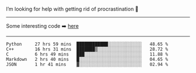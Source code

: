 I’m looking for help with getting rid of procrastination 🤔

-----

Some interesting code :arrow_right: [here](https://github.com/zhen8838/playground)

-----

<!--START_SECTION:waka-->
```text
Python     27 hrs 59 mins  ████████████░░░░░░░░░░░░░   48.65 % 
C++        16 hrs 31 mins  ███████▒░░░░░░░░░░░░░░░░░   28.72 % 
C          6 hrs 49 mins   ███░░░░░░░░░░░░░░░░░░░░░░   11.88 % 
Markdown   2 hrs 40 mins   █░░░░░░░░░░░░░░░░░░░░░░░░   04.65 % 
JSON       1 hr 41 mins    ▓░░░░░░░░░░░░░░░░░░░░░░░░   02.94 % 
```
<!--END_SECTION:waka-->

<!--
**zhen8838/zhen8838** is a ✨ _special_ ✨ repository because its `README.md` (this file) appears on your GitHub profile.

Here are some ideas to get you started:

- 🔭 I’m currently working on ...
- 🌱 I’m currently learning ...
- 👯 I’m looking to collaborate on ...
 ...
- 💬 Ask me about ...
- 📫 How to reach me: ...
- 😄 Pronouns: ...
- ⚡ Fun fact: ...
-->
